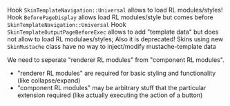 Hook `SkinTemplateNavigation::Universal` allows to load RL modules/styles!
Hook `BeforePageDisplay` allows load RL modules/style but comes before `SkinTemplateNavigation::Universal`
Hook `SkinTemplateOutputPageBeforeExec` allows to add "template data" but does not allow to load RL modulaes/styles; Also it is deprecated!
Skins using new `SkinMustache` class have no way to inject/modify mustache-template data

We need to seperate "renderer RL modules" from "component RL modules".
- "renderer RL modules" are required for basic styling and functionality (like collapse/expand)
- "component RL modules" may be arbitrary stuff that the particular extension required (like actually executing the action of a button)
